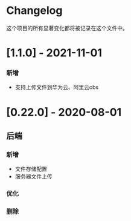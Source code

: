 # Changelog

这个项目的所有显著变化都将被记录在这个文件中。
# [1.1.0] - 2021-11-01

### 新增
- 支持上传文件到华为云、阿里云obs

# [0.22.0] - 2020-08-01

## 后端
### 新增
- 文件存储配置
- 服务器文件上传
### 优化


### 删除

